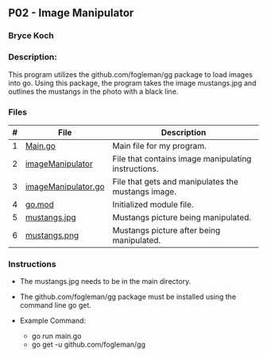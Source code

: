 ## P02 - Image Manipulator
### Bryce Koch
### Description:

This program utilizes the github.com/fogleman/gg package to load images into go. 
Using this package, the program takes the image mustangs.jpg and outlines the 
mustangs in the photo with a black line. 


### Files

|   #   | File             | Description                                        |
| :---: | ---------------- | -------------------------------------------------- |
|   1   | [Main.go](./main.go)      | Main file for my program.      |
|   2   | [imageManipulator](./imageManipulator/)  | File that contains image manipulating instructions.   |
|   3   | [imageManipulator.go](./imageManipulator.go) | File that gets and manipulates the mustangs image. |
| 4 | [go.mod](./go.mod) | Initialized module file. |
| 5 | [mustangs.jpg]() | Mustangs picture being manipulated. |
| 6 | [mustangs.png]() | Mustangs picture after being manipulated. |


### Instructions

- The mustangs.jpg needs to be in the main directory.
- The github.com/fogleman/gg package must be installed using the command line go get.


- Example Command:
  - go run main.go
  - go get -u github.com/fogleman/gg
